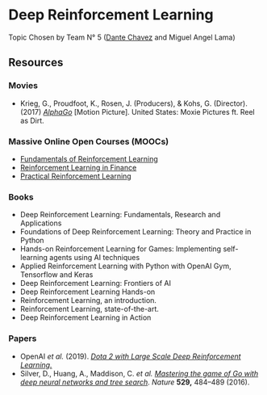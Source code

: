 # Deep Reinforcement Learning

Topic Chosen by Team N° 5 ([Dante Chavez](https://github.com/ThePeriod) and Miguel Angel Lama) 

## Resources

### Movies

* Krieg, G., Proudfoot, K., Rosen, J. (Producers), & Kohs, G. (Director). (2017) [*AlphaGo*](https://youtu.be/WXuK6gekU1Y) [Motion Picture]. United States: Moxie Pictures ft. Reel as Dirt.

### Massive Online Open Courses (MOOCs)

* [Fundamentals of Reinforcement Learning](https://www.coursera.org/learn/fundamentals-of-reinforcement-learning)
* [Reinforcement Learning in Finance](https://www.coursera.org/learn/reinforcement-learning-in-finance)
* [Practical Reinforcement Learning](https://www.coursera.org/learn/practical-rl)

### Books

* Deep Reinforcement Learning: Fundamentals, Research and Applications
* Foundations of Deep Reinforcement Learning: Theory and Practice in Python
* Hands-on Reinforcement Learning for Games: Implementing self-learning agents using AI techniques
* Applied Reinforcement Learning with Python with OpenAI Gym, Tensorflow and Keras
* Deep Reinforcement Learning: Frontiers of AI
* Deep Reinforcement Learning Hands-on
* Reinforcement Learning, an introduction.
* Reinforcement Learning, state-of-the-art.
* Deep Reinforcement Learning in Action

### Papers

* OpenAI *et al.* (2019). [*Dota 2 with Large Scale Deep Reinforcement Learning.*](https://arxiv.org/abs/1912.06680) 
* Silver, D., Huang, A., Maddison, C. *et al.* [*Mastering the game of Go with deep neural networks and tree search*](https://www.researchgate.net/profile/Timothy_Lillicrap/publication/292074166_Mastering_the_game_of_Go_with_deep_neural_networks_and_tree_search/links/5b9659a74585153a531a6601/Mastering-the-game-of-Go-with-deep-neural-networks-and-tree-search.pdf). *Nature* **529,** 484–489 (2016).







